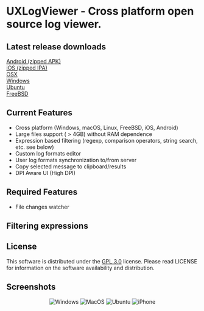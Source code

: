 
# UXLogViewer - Cross platform open source log viewer.

## Latest release downloads
<p>
	<a href="https://github.com/os-v/UXLogViewer/files/5804194/UXLogViewer-1.0.1-Android.zip">Android (zipped APK)</a><br>
	<a href="https://github.com/os-v/UXLogViewer/files/5804196/UXLogViewer-1.0.1-iOS.zip">iOS (zipped IPA)</a><br>
	<a href="https://github.com/os-v/UXLogViewer/files/5804474/UXLogViewer-1.0.1-MacOS.zip">OSX</a><br>
	<a href="https://github.com/os-v/UXLogViewer/files/5806650/UXLogViewer-1.0.1-Windows.zip">Windows</a><br>
	<a href="https://github.com/os-v/UXLogViewer/files/5804455/UXLogViewer-1.0.1-Ubuntu.zip">Ubuntu</a><br>
	<a href="https://github.com/os-v/UXLogViewer/files/5804441/UXLogViewer-1.0.1-FreeBSD.zip">FreeBSD</a><br>
</p>


## Current Features
- Cross platform (Windows, macOS, Linux, FreeBSD, iOS, Android)
- Large files support ( > 4GB) without RAM dependence
- Expression based filtering (regexp, comparison operators, string search, etc. see below)
- Custom log formats editor
- User log formats synchronization to/from server
- Copy selected message to clipboard/results
- DPI Aware UI (High DPI)

## Required Features
- File changes watcher

## Filtering expressions

## License
This software is distributed under the [GPL 3.0](https://github.com/os-v/UXLogViewer/blob/master/LICENSE) license. Please read LICENSE for information on the software availability and distribution.

## Screenshots
<p align="center">
	<img alt="Windows" src="https://user-images.githubusercontent.com/73893487/103376282-d334a480-4b0e-11eb-911f-f72e6d1535af.png"/>
	<img alt="MacOS" src="https://user-images.githubusercontent.com/73893487/103451836-7ea24c80-4cfb-11eb-9567-5bc59cb808e0.png"/>
	<img alt="Ubuntu" src="https://user-images.githubusercontent.com/73893487/103376284-d465d180-4b0e-11eb-906e-aefe25585e48.png"/>
	<img alt="iPhone" src="https://user-images.githubusercontent.com/73893487/103376525-72f23280-4b0f-11eb-9754-d0ff84635594.png"/>
</p>



